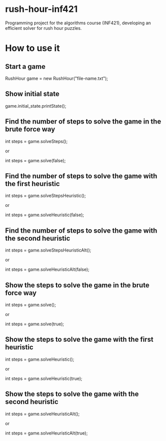 # rush-hour-inf421
Programming project for the algorithms course (INF421), developing an efficient solver for rush hour puzzles.

# How to use it

## Start a game

RushHour game = new RushHour("file-name.txt");

## Show initial state

game.initial_state.printState();

## Find the number of steps to solve the game in the brute force way

int steps = game.solveSteps();

or

int steps = game.solve(false);

## Find the number of steps to solve the game with the first heuristic

int steps = game.solveStepsHeuristic();

or

int steps = game.solveHeuristic(false);

## Find the number of steps to solve the game with the second heuristic

int steps = game.solveStepsHeuristicAlt();

or

int steps = game.solveHeuristicAlt(false);

## Show the steps to solve the game in the brute force way

int steps = game.solve();

or

int steps = game.solve(true);

## Show the steps to solve the game with the first heuristic

int steps = game.solveHeuristic();

or

int steps = game.solveHeuristic(true);

## Show the steps to solve the game with the second heuristic

int steps = game.solveHeuristicAlt();

or

int steps = game.solveHeuristicAlt(true);

